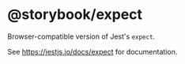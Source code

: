 # @storybook/expect

Browser-compatible version of Jest's `expect`.

See https://jestjs.io/docs/expect for documentation.
